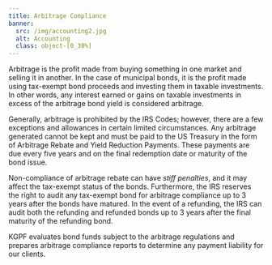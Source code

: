 ```yaml
---
title: Arbitrage Compliance
banner:
  src: /img/accounting2.jpg
  alt: Accounting
  class: object-[0_30%]
---
```


Arbitrage is the profit made from buying something in one market and selling it in another. In the
case of municipal bonds, it is the profit made using tax-exempt bond proceeds and investing them in
taxable investments. In other words, any interest earned or gains on taxable investments in excess
of the arbitrage bond yield is considered arbitrage.

Generally, arbitrage is prohibited by the IRS Codes; however, there are a few exceptions and
allowances in certain limited circumstances. Any arbitrage generated cannot be kept and must be paid
to the US Treasury in the form of Arbitrage Rebate and Yield Reduction Payments. These payments are
due every five years and on the final redemption date or maturity of the bond issue.

Non-compliance of arbitrage rebate can have *stiff penalties*, and it may affect the tax-exempt
status of the bonds. Furthermore, the IRS reserves the right to audit any tax-exempt bond for
arbitrage compliance up to 3 years after the bonds have matured. In the event of a refunding, the
IRS can audit both the refunding and refunded bonds up to 3 years after the final maturity of the
refunding bond.

KGPF evaluates bond funds subject to the arbitrage regulations and prepares arbitrage compliance
reports to determine any payment liability for our clients.
